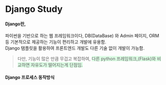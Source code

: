 <h1>Django Study</h1>

#### Django란, 
파이썬을 기반으로 하는 웹 프레임워크이다, DB(DataBase) 와 Admin 페이지, ORM 등 기본적으로 제공하는 기능이 편리하고 개발에 유용함.<br>
Django 탬플릿을 활용하여 프론트엔드 개발도 다른 기술 없이 개발이 가능함. 
>다만, 기능이 많은 만큼 무겁고 복잡하여,  <span style="background-color:#DCFFE4">다른 python 프레임워크,(Flask)와 비교하면 자유도가 떨어지는게 단점임.  </span>

#### Django 프로세스 동작방식
